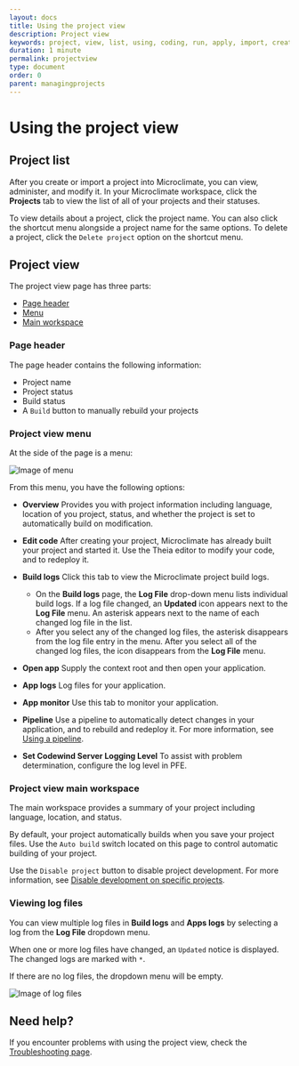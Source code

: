 ```yaml
---
layout: docs
title: Using the project view
description: Project view
keywords: project, view, list, using, coding, run, apply, import, create, edit, log, monitor, project list, project view, page header, project view menu, project view main workspace
duration: 1 minute
permalink: projectview
type: document
order: 0
parent: managingprojects
---
```


# Using the project view

## Project list

After you create or import a project into Microclimate, you can view, administer, and modify it. In your Microclimate workspace, click the **Projects** tab to view the list of all of your projects and their statuses.

To view details about a project, click the project name. You can also click the shortcut menu alongside a project name for the same options. To delete a project, click the `Delete project` option on the shortcut menu.

## Project view

The project view page has three parts:
* [Page header](#page-header)
* [Menu](#project-view-menu)
* [Main workspace](#project-view-main-workspace)

### Page header

The page header contains the following information:
* Project name
* Project status
* Build status
* A `Build` button to manually rebuild your projects

### Project view menu

At the side of the page is a menu:

![Image of menu](./images/projectmenu.png)


From this menu, you have the following options:

- **Overview** Provides you with project information including language, location of you project, status, and whether the project is set to automatically build on modification.

- **Edit code** After creating your project, Microclimate has already built your project and started it. Use the Theia editor to modify your code, and to redeploy it.

- **Build logs** Click this tab to view the Microclimate project build logs.
  - On the **Build logs** page, the **Log File** drop-down menu lists individual build logs. If a log file changed, an **Updated** icon appears next to the **Log File** menu. An asterisk appears next to the name of each changed log file in the list.
  - After you select any of the changed log files, the asterisk disappears from the log file entry in the menu. After you select all of the changed log files, the icon disappears from the **Log File** menu.

- **Open app** Supply the context root and then open your application.

- **App logs** Log files for your application.

- **App monitor** Use this tab to monitor your application.

- **Pipeline** Use a pipeline to automatically detect changes in your application, and to rebuild and redeploy it. For more information, see [Using a pipeline](./usingapipeline).

- **Set Codewind Server Logging Level** To assist with problem determination, configure the log level in PFE.

### Project view main workspace

The main workspace provides a summary of your project including language, location, and status.

By default, your project automatically builds when you save your project files. Use the `Auto build` switch located on this page to control automatic building of your project.

Use the `Disable project` button to disable project development. For more information, see [Disable development on specific projects](./disabledevelopmentonprojects).

### Viewing log files

You can view multiple log files in **Build logs** and **Apps logs** by selecting a log from the **Log File** dropdown menu.

When one or more log files have changed, an `Updated` notice is displayed. The changed logs are marked with `*`. 

If there are no log files, the dropdown menu will be empty.

![Image of log files](./images/viewingmultiplelogfiles.png)

## Need help?
If you encounter problems with using the project view, check the [Troubleshooting page](troubleshooting.html#using-the-project-view).
